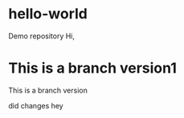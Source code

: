 # hello-world
Demo repository
Hi,

This is a branch version1
=======
This is a branch version

did changes hey

